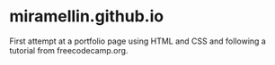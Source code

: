 # miramellin.github.io
First attempt at a portfolio page using HTML and CSS and following a tutorial from freecodecamp.org.
